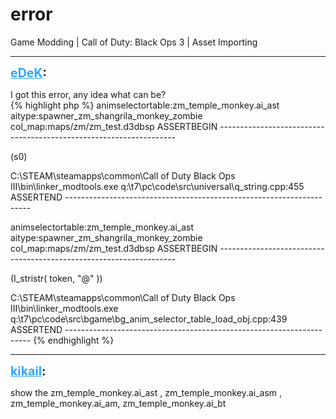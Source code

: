 # error
Game Modding | Call of Duty: Black Ops 3 | Asset Importing

---
<strong style="font-size: 1.4em;"><span style="text-decoration: underline;text-decoration-color: #34a7f9;"><span style="color:#34a7f9;">eDeK</span></span>:</strong>

<p>I got this error, any idea what can be?<br />{% highlight php %}
animselectortable:zm_temple_monkey.ai_ast
    aitype:spawner_zm_shangrila_monkey_zombie
      col_map:maps/zm/zm_test.d3dbsp
ASSERTBEGIN -------------------------------------------------------------------

(s0)

C:\STEAM\steamapps\common\Call of Duty Black Ops III\bin\linker_modtools.exe
q:\t7\pc\code\src\universal\q_string.cpp:455
ASSERTEND ---------------------------------------------------------------------


  animselectortable:zm_temple_monkey.ai_ast
    aitype:spawner_zm_shangrila_monkey_zombie
      col_map:maps/zm/zm_test.d3dbsp
ASSERTBEGIN -------------------------------------------------------------------

(I_stristr( token, &quot;@&quot; ))

C:\STEAM\steamapps\common\Call of Duty Black Ops III\bin\linker_modtools.exe
q:\t7\pc\code\src\bgame\bg_anim_selector_table_load_obj.cpp:439
ASSERTEND ---------------------------------------------------------------------
{% endhighlight %}
</p>

---
<strong style="font-size: 1.4em;"><span style="text-decoration: underline;text-decoration-color: #34a7f9;"><span style="color:#34a7f9;">kikail</span></span>:</strong>

<p>show the zm_temple_monkey.ai_ast , zm_temple_monkey.ai_asm , zm_temple_monkey.ai_am, zm_temple_monkey.ai_bt</p>
